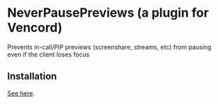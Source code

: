 # NeverPausePreviews (a plugin for Vencord)

Prevents in-call/PiP previews (screenshare, streams, etc) from pausing even if the client loses focus

## Installation

[See here](https://docs.vencord.dev/installing/custom-plugins/).
